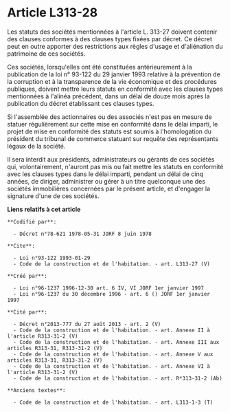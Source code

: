 # Article L313-28

Les statuts des sociétés mentionnées à l'article L. 313-27 doivent contenir des clauses conformes à des clauses types fixées
par décret. Ce décret peut en outre apporter des restrictions aux règles d'usage et d'aliénation du patrimoine de ces
sociétés.

Ces sociétés, lorsqu'elles ont été constituées antérieurement à la publication de la loi n° 93-122 du 29 janvier 1993
relative à la prévention de la corruption et à la transparence de la vie économique et des procédures publiques, doivent
mettre leurs statuts en conformité avec les clauses types mentionnées à l'alinéa précédent, dans un délai de douze mois après
la publication du décret établissant ces clauses types.

Si l'assemblée des actionnaires ou des associés n'est pas en mesure de statuer régulièrement sur cette mise en conformité
dans le délai imparti, le projet de mise en conformité des statuts est soumis à l'homologation du président du tribunal de
commerce statuant sur requête des représentants légaux de la société.

Il sera interdit aux présidents, administrateurs ou gérants de ces sociétés qui, volontairement, n'auront pas mis ou fait
mettre les statuts en conformité avec les clauses types dans le délai imparti, pendant un délai de cinq années, de diriger,
administrer ou gérer à un titre quelconque une des sociétés immobilières concernées par le présent article, et d'engager la
signature d'une de ces sociétés.

**Liens relatifs à cet article**

	**Codifié par**:

	  - Décret n°78-621 1978-05-31 JORF 8 juin 1978

	**Cite**:

	  - Loi n°93-122 1993-01-29
	  - Code de la construction et de l'habitation. - art. L313-27 (V)

	**Créé par**:

	  - Loi n°96-1237 1996-12-30 art. 6 IV, VI JORF 1er janvier 1997
	  - Loi n°96-1237 du 30 décembre 1996 - art. 6 () JORF 1er janvier 1997

	**Cité par**:

	  - Décret n°2013-777 du 27 août 2013 - art. 2 (V)
	  - Code de la construction et de l'habitation. - art. Annexe II à l'article R313-31-2 (V)
	  - Code de la construction et de l'habitation. - art. Annexe III aux articles R313-31, R313-31-2 (V)
	  - Code de la construction et de l'habitation. - art. Annexe V aux articles R313-31, R313-31-2 (V)
	  - Code de la construction et de l'habitation. - art. Annexe VI à l'article R313-31-2 (V)
	  - Code de la construction et de l'habitation. - art. R*313-31-2 (Ab)

	**Anciens textes**:

	  - Code de la construction et de l'habitation. - art. L313-1-3 (T)

